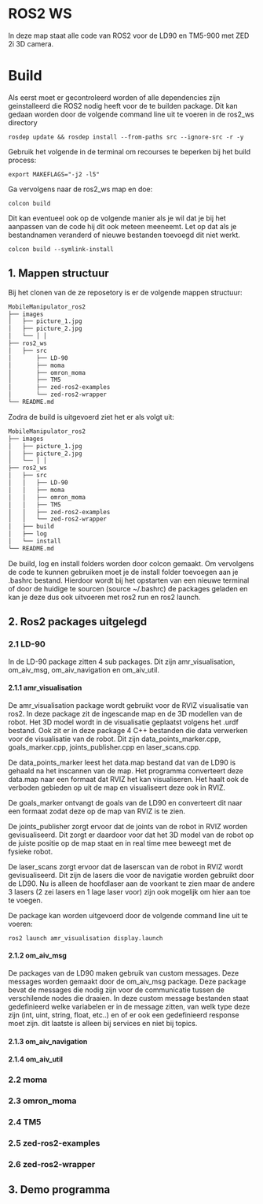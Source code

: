 # ROS2 WS
In deze map staat alle code van ROS2 voor de LD90 en TM5-900 met ZED 2i 3D camera.

# Build
Als eerst moet er gecontroleerd worden of alle dependencies zijn geinstalleerd die ROS2 nodig heeft voor de te builden package.
Dit kan gedaan worden door de volgende command line uit te voeren in de ros2_ws directory
```
rosdep update && rosdep install --from-paths src --ignore-src -r -y
```

Gebruik het volgende in de terminal om recourses te beperken bij het build process:

```
export MAKEFLAGS="-j2 -l5"
```

Ga vervolgens naar de ros2_ws map en doe:
```
colcon build
```

Dit kan eventueel ook op de volgende manier als je wil dat je bij het aanpassen van de code hij dit ook meteen meeneemt.
Let op dat als je bestandnamen veranderd of nieuwe bestanden toevoegd dit niet werkt.
```
colcon build --symlink-install
```

## 1. Mappen structuur
Bij het clonen van de ze reposetory is er de volgende mappen structuur:
``` bash
MobileManipulator_ros2
├── images
│   ├── picture_1.jpg
│   ├── picture_2.jpg
│   └── │ │ 
├── ros2_ws
│   ├── src
│       ├── LD-90
│       ├── moma
│       ├── omron_moma
│       ├── TM5
│       ├── zed-ros2-examples
│       └── zed-ros2-wrapper
└── README.md
```
Zodra de build is uitgevoerd ziet het er als volgt uit:
``` bash
MobileManipulator_ros2
├── images
│   ├── picture_1.jpg
│   ├── picture_2.jpg
│   └── │ │ 
├── ros2_ws
│   ├── src
│   │   ├── LD-90
│   │   ├── moma
│   │   ├── omron_moma
│   │   ├── TM5
│   │   ├── zed-ros2-examples
│   │   └── zed-ros2-wrapper
│   ├── build
│   ├── log
│   └── install
└── README.md
```
De build, log en install folders worden door colcon gemaakt. Om vervolgens de code te kunnen gebruiken moet je de install folder toevoegen aan je .bashrc bestand. Hierdoor wordt bij het opstarten van een nieuwe terminal of door de huidige te sourcen (source ~/.bashrc) de packages geladen en kan je deze dus ook uitvoeren met ros2 run en ros2 launch.


## 2. Ros2 packages uitgelegd

### 2.1 LD-90
In de LD-90 package zitten 4 sub packages. Dit zijn amr_visualisation, om_aiv_msg, om_aiv_navigation en om_aiv_util.

#### 2.1.1 amr_visualisation
De amr_visualisation package wordt gebruikt voor de RVIZ visualisatie van ros2. In deze package zit de ingescande map en de 3D modellen van de robot. Het 3D model wordt in de visualisatie geplaatst volgens het .urdf bestand. Ook zit er in deze package 4 C++ bestanden die data verwerken voor de visualisatie van de robot. Dit zijn data_points_marker.cpp, goals_marker.cpp, joints_publisher.cpp en laser_scans.cpp. 

De data_points_marker leest het data.map bestand dat van de LD90 is gehaald na het inscannen van de map. Het programma converteert deze data.map naar een formaat dat RVIZ het kan visualiseren. Het haalt ook de verboden gebieden op uit de map en visualiseert deze ook in RVIZ. 

De goals_marker ontvangt de goals van de LD90 en converteert dit naar een formaat zodat deze op de map van RVIZ is te zien.

De joints_publisher zorgt ervoor dat de joints van de robot in RVIZ worden gevisualiseerd. Dit zorgt er daardoor voor dat het 3D model van de robot op de juiste positie op de map staat en in real time mee beweegt met de fysieke robot.

De laser_scans zorgt ervoor dat de laserscan van de robot in RVIZ wordt gevisualiseerd. Dit zijn de lasers die voor de navigatie worden gebruikt door de LD90. Nu is alleen de hoofdlaser aan de voorkant te zien maar de andere 3 lasers (2 zei lasers en 1 lage laser voor) zijn ook mogelijk om hier aan toe te voegen.

De package kan worden uitgevoerd door de volgende command line uit te voeren:

```
ros2 launch amr_visualisation display.launch
```

#### 2.1.2 om_aiv_msg
De packages van de LD90 maken gebruik van custom messages. Deze messages worden gemaakt door de om_aiv_msg package. Deze package bevat de messages die nodig zijn voor de communicatie tussen de verschilende nodes die draaien. In deze custom message bestanden staat gedefinieerd welke variabelen er in de message zitten, van welk type deze zijn (int, uint, string, float, etc..) en of er ook een gedefinieerd response moet zijn. dit laatste is alleen bij services en niet bij topics.

#### 2.1.3 om_aiv_navigation



#### 2.1.4 om_aiv_util


### 2.2 moma

### 2.3 omron_moma

### 2.4 TM5


### 2.5 zed-ros2-examples

### 2.6 zed-ros2-wrapper

## 3. Demo programma

